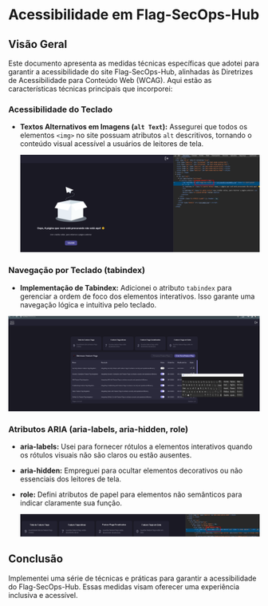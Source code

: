 # Acessibilidade em Flag-SecOps-Hub

## Visão Geral

Este documento apresenta as medidas técnicas específicas que adotei para garantir a acessibilidade do site Flag-SecOps-Hub, alinhadas às Diretrizes de Acessibilidade para Conteúdo Web (WCAG). Aqui estão as características técnicas principais que incorporei:

### Acessibilidade do Teclado

- **Textos Alternativos em Imagens (`alt Text`):** Assegurei que todos os elementos `<img>` no site possuam atributos `alt` descritivos, tornando o conteúdo visual acessível a usuários de leitores de tela.

  ![alt](../images/alt.png)

### Navegação por Teclado (tabindex)

- **Implementação de Tabindex:** Adicionei o atributo `tabindex` para gerenciar a ordem de foco dos elementos interativos. Isso garante uma navegação lógica e intuitiva pelo teclado.

![tabindex](../images/tabindex.gif)

### Atributos ARIA (aria-labels, aria-hidden, role)

- **aria-labels:** Usei para fornecer rótulos a elementos interativos quando os rótulos visuais não são claros ou estão ausentes.
- **aria-hidden:** Empreguei para ocultar elementos decorativos ou não essenciais dos leitores de tela.
- **role:** Defini atributos de papel para elementos não semânticos para indicar claramente sua função.

  ![aria](../images/aria.png)

## Conclusão

Implementei uma série de técnicas e práticas para garantir a acessibilidade do Flag-SecOps-Hub. Essas medidas visam oferecer uma experiência inclusiva e acessível.
